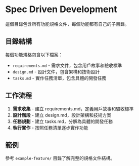 # Spec Driven Development

這個目錄包含所有功能規格文件，每個功能都有自己的子目錄。

## 目錄結構

每個功能規格包含以下檔案：
- `requirements.md` - 需求文件，包含用戶故事和驗收標準
- `design.md` - 設計文件，包含架構和技術設計
- `tasks.md` - 實作任務清單，包含具體的開發任務

## 工作流程

1. **需求收集** - 建立 requirements.md，定義用戶故事和驗收標準
2. **設計階段** - 建立 design.md，設計架構和技術方案
3. **任務規劃** - 建立 tasks.md，分解為具體的開發任務
4. **執行實作** - 按照任務清單逐步實作功能

## 範例

參考 `example-feature/` 目錄了解完整的規格文件結構。